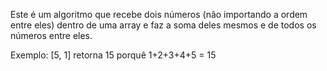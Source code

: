 Este é um algoritmo que recebe dois números (não importando a ordem entre eles) dentro de uma array e faz a soma deles mesmos e de todos os números entre eles.

Exemplo: [5, 1] retorna 15 porquê 1+2+3+4+5 = 15